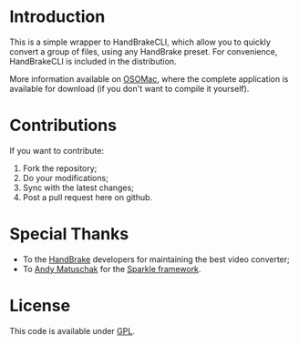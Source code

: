 Introduction
============

This is a simple wrapper to HandBrakeCLI, which allow you to quickly convert a group of files, using any HandBrake preset. For convenience, HandBrakeCLI is included in the distribution.

More information available on [OSOMac](http://www.osomac.com), where the complete application is available for download (if you don't want to compile it yourself).


Contributions
=============

If you want to contribute:

1. Fork the repository;
2. Do your modifications;
3. Sync with the latest changes;
3. Post a pull request here on github.


Special Thanks
==============

* To the [HandBrake](http://handbrake.fr) developers for maintaining the best video converter;
* To [Andy Matuschak](http://andymatuschak.org/) for the [Sparkle framework](http://sparkle.andymatuschak.org/).


License
=======

This code is available under [GPL](http://www.gnu.org/licenses/gpl.html).